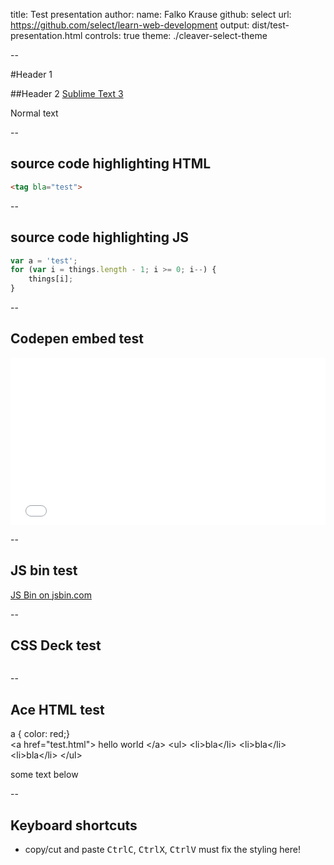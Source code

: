 title: Test presentation
author:
  name: Falko Krause
  github: select
  url: https://github.com/select/learn-web-development
output: dist/test-presentation.html
controls: true
theme: ./cleaver-select-theme

--
<style type="text/css" media="screen">
body {
    overflow: hidden;
}
</style>
<script src="js-sandbox.js" type="text/javascript" charset="utf-8"></script>

#Header 1

##Header 2 [Sublime Text 3](https://www.sublimetext.com/3)

Normal text
<!-- use dyslexic plugin -->

--
## source code highlighting HTML
```html
<tag bla="test">
```

--
## source code highlighting JS
```javascript
var a = 'test';
for (var i = things.length - 1; i >= 0; i--) {
    things[i];
}
```

--
## Codepen embed test
<iframe height='268' scrolling='no' src='//codepen.io/select/embed/dMGmOz/?height=268&theme-id=0&default-tab=result' frameborder='no' allowtransparency='true' allowfullscreen='true' style='width: 100%;'>See the Pen <a href='http://codepen.io/select/pen/dMGmOz/'>dMGmOz</a> by select (<a href='http://codepen.io/select'>@select</a>) on <a href='http://codepen.io'>CodePen</a>.
</iframe>

--
## JS bin test
<a class="jsbin-embed" href="http://jsbin.com/zepica/embed?html,output&height=150px">JS Bin on jsbin.com</a><script src="http://static.jsbin.com/js/embed.min.js?3.35.11"></script>

--
## CSS Deck test
<pre class="_cssdeck_embed" data-pane="html,output" data-user="" data-href="ulfavgdi" data-version="0"></pre><script async src="http://cssdeck.com/assets/js/embed.js"></script>

--
## Ace HTML test
<div class="editor-wrapper" id="ace-2">

<div class="editor-css">a { color: red;}</div>
<div class="editor-container">
<script type="text/plain" style="display: block;" class="editor-html"><a href="test.html"> hello world </a>
<ul>
    <li>bla</li>
    <li>bla</li>
    <li>bla</li>
</ul></script>
</div>
<div class="rendered-html"></div>
<style type="text/css" class="rendered-css"></style>
</div>

<script>
(function() {
    sandbox('#ace-2');
})();
</script>

some text below

--
## Keyboard shortcuts
- copy/cut and paste <kbd>Ctrl</kbd><kbd>C</kbd>, <kbd>Ctrl</kbd><kbd>X</kbd>, <kbd>Ctrl</kbd><kbd>V</kbd>
must fix the styling here!